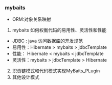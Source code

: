 ### mybaits
  + ORM:对象关系映射
1. mybaits 如何权衡代码的易用性、灵活性和性能 
  + JDBC : java 访问数据库的开发规范
  + 易用性：Hibernate > mybaits > jdbcTemplate
  + 性能： Hibernate < mybaits < jdbcTemplate
  + 灵活性：mybaits > jdbcTemplate > Hibernate
2. 职责链模式和代码模式实现MyBaits_PLugin
3. 其他设计模式